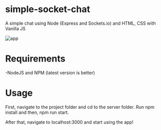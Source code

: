 # simple-socket-chat
A simple chat using Node (Express and Sockets.io) and HTML, CSS with Vanilla JS

![app](https://i.imgur.com/UrNlPOy.png)

# Requirements

-NodeJS and NPM (latest version is better)

# Usage

First, navigate to the project folder and cd to the server folder. Run npm install and then, npm run start.

After that, navigate to localhost:3000 and start using the app!
